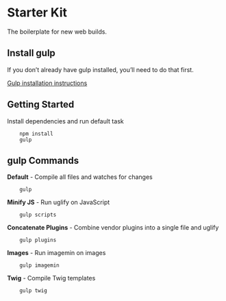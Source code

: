 # Starter Kit


The boilerplate for new web builds.

## Install gulp

If you don’t already have gulp installed, you’ll need to do that first.

[Gulp installation instructions](https://github.com/gulpjs/gulp/blob/master/docs/getting-started.md)

## Getting Started

Install dependencies and run default task

		npm install
		gulp

## gulp Commands

**Default** - Compile all files and watches for changes

        gulp

**Minify JS** - Run uglify on JavaScript

		gulp scripts
		
**Concatenate Plugins** - Combine vendor plugins into a single file and uglify

		gulp plugins

**Images** - Run imagemin on images 

        gulp imagemin

**Twig** - Compile Twig templates

        gulp twig
